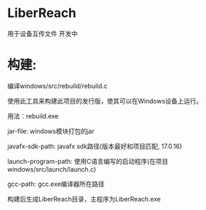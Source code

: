 # LiberReach
用于设备互传文件
开发中

# 构建:
编译windows/src/rebuild/rebuild.c

使用此工具来构建此项目的发行版，使其可以在Windows设备上运行。

用法：rebuild.exe <jar-file> <javafx-sdk-path> <launch-program-path> <gcc-path>

jar-file: windows模块打包的jar

javafx-sdk-path: javafx sdk路径(版本最好和项目匹配, 17.0.16)

launch-program-path: 使用C语言编写的启动程序(在项目windows/src/launch/launch.c)

gcc-path: gcc.exe编译器所在路径

构建后生成LiberReach目录，主程序为LiberReach.exe
